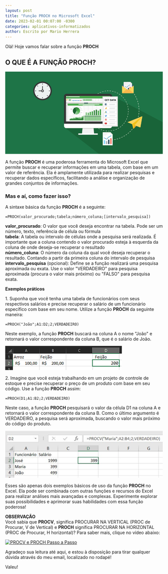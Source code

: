 ```yaml
---
layout: post
title: "Função PROCH no Microsoft Excel"
date: 2023-02-01 00:07:00 -0300
categories: aplicativos-informatizados
author: Escrito por Mario Herrera
---
```


Olá! Hoje vamos falar sobre a função **PROCH**

## O QUE É A FUNÇÃO PROCH?


![](https://github.com/mariopuebla17/blog/blob/main/_images/202302/excel1.jpg?raw=true)

A função **PROCH** é uma poderosa ferramenta do Microsoft Excel que permite buscar e recuperar informações em uma tabela, com base em um valor de referência. Ela é amplamente utilizada para realizar pesquisas e recuperar dados específicos, facilitando a análise e organização de grandes conjuntos de informações.

### Mas e aí, como fazer isso?

A sintaxe básica da função **PROCH** é a seguinte:

```
=PROCH(valor_procurado;tabela;número_coluna;[intervalo_pesquisa])
```

**valor_procurado**: O valor que você deseja encontrar na tabela. Pode ser um número, texto, referência de célula ou fórmula  
**tabela**: A tabela ou intervalo de células onde a pesquisa será realizada. É importante que a coluna contendo o valor procurado esteja à esquerda da coluna de onde deseja-se recuperar o resultado  
**número_coluna**: O número da coluna da qual você deseja recuperar o resultado. Contando a partir da primeira coluna do intervalo de pesquisa  
**intervalo_pesquisa** (opcional): Define se a função realizará uma pesquisa aproximada ou exata. Use o valor "VERDADEIRO" para pesquisa aproximada (procura o valor mais próximo) ou "FALSO" para pesquisa exata.

**Exemplos práticos**

1\. Suponha que você tenha uma tabela de funcionários com seus respectivos salários e precise recuperar o salário de um funcionário específico com base em seu nome. Utilize a função **PROCH** da seguinte maneira:

```
=PROCH("João";A1:D2;2;VERDADEIRO)
```

Neste exemplo, a função **PROCH** buscará na coluna A o nome "João" e retornará o valor correspondente da coluna B, que é o salário de João.

![](https://github.com/mariopuebla17/blog/blob/main/_images/202302/excel18.jpg?raw=true)  

2\. Imagine que você esteja trabalhando em um projeto de controle de estoque e precise recuperar o preço de um produto com base em seu código. Use a função **PROCH** assim:

```
=PROCH(D1;A1:B2;2;VERDADEIRO)
```

Neste caso, a função **PROCH** pesquisará o valor da célula D1 na coluna A e retornará o valor correspondente da coluna B. Como o último argumento é VERDADEIRO, a pesquisa será aproximada, buscando o valor mais próximo do código do produto.

![](https://github.com/mariopuebla17/blog/blob/main/_images/202302/excel19.jpg?raw=true)  

Esses são apenas dois exemplos básicos de uso da função **PROCH** no Excel. Ela pode ser combinada com outras funções e recursos do Excel para realizar análises mais avançadas e complexas. Experimente explorar suas possibilidades e aprimorar suas habilidades com essa função poderosa!

**OBSERVAÇÃO**  
 Você sabia que **PROCV**, significa PROCURAR NA VERTICAL (PROC de Procurar, V de Vertical) e **PROCH** significa PROCURAR NA HORIZONTAL (PROC de Procurar, H horizontal)?
 Para saber mais, clique no vídeo abaixo:

[![PROCV e PROCH Passo a Passo](https://img.youtube.com/vi/t-xdWIF9j7c/0.jpg)](https://youtu.be/t-xdWIF9j7c)  


Agradeço sua leitura até aqui, e estou à disposição para tirar qualquer dúvida através do meu email, localizado no rodapé!

Valeu!

